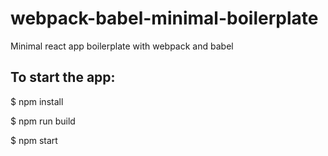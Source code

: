# webpack-babel-minimal-boilerplate

Minimal react app boilerplate with webpack and babel

## To start the app:
$ npm install

$ npm run build

$ npm start
